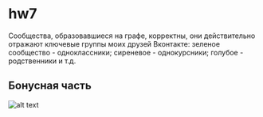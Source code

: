 # hw7
Сообщества, образовавшиеся на графе, корректны, они действительно отражают ключевые группы моих друзей Вконтакте: зеленое сообщество - одноклассники; сиреневое - однокурсники; голубое - родственники и т.д.

## Бонусная часть
![alt text](https://kvitko.github.io/hw7-bonus-/)
